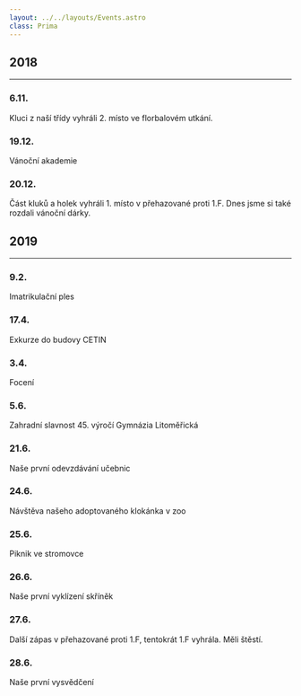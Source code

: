 ```yaml
---
layout: ../../layouts/Events.astro
class: Prima
---
```


## 2018
---
### 6.11.
Kluci z naší třídy vyhráli 2. místo ve florbalovém utkání. 

### 19.12.
Vánoční akademie 

### 20.12.
Část kluků a holek vyhráli 1. místo v přehazované proti 1.F. Dnes jsme si také rozdali vánoční dárky. 

## 2019
---
### 9.2.
Imatrikulační ples 

### 17.4.
Exkurze do budovy CETIN 

### 3.4.
Focení 

### 5.6.
Zahradní slavnost 45. výročí Gymnázia Litoměřická 

### 21.6.
Naše první odevzdávání učebnic 

### 24.6.
Návštěva našeho adoptovaného klokánka v zoo 

### 25.6.
Piknik ve stromovce 

### 26.6.
Naše první vyklízení skříněk 

### 27.6.
Další zápas v přehazované proti 1.F, tentokrát 1.F vyhrála. Měli štěstí. 

### 28.6.
Naše první vysvědčení 
